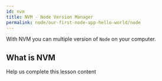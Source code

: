 ```yaml
---
id: nvm
title: NVM - Node Version Manager
permalink: node/our-first-node-app-hello-world/node
---
```


With NVM you can multiple version of `Node` on your computer.

## What is NVM

Help us complete this lesson content
